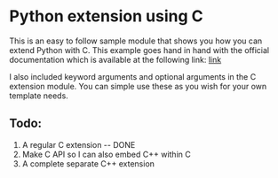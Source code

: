 # Python extension using C

This is an easy to follow sample module that shows you how you can extend Python with C. This example goes hand in hand with the official documentation which is available at the following link: [link](https://docs.python.org/3.6/extending/extending.html)  

I also included keyword arguments and optional arguments in the C extension module. You can simple use these as you wish for your own template needs.


## Todo:
1. A regular C extension -- DONE
2. Make C API so I can also embed C++ within C
3. A complete separate C++ extension
